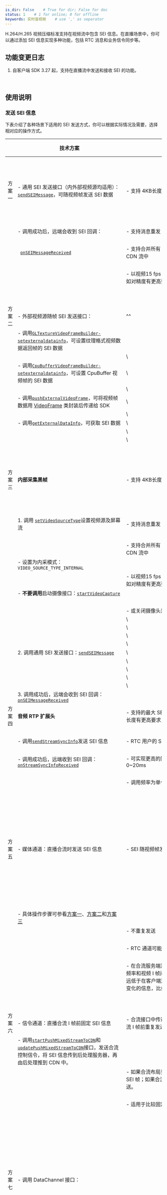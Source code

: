 ```yaml
---
is_dir: False    # True for dir; False for doc
status: 1    # 1 for online; 0 for offline
keywords: 实时音视频    # use ',' as separator
---
```


H.264/H.265 视频压缩标准支持在视频流中包含 SEI 信息。在直播场景中，你可以通过添加 SEI 信息实现多种功能，包括 RTC 消息和业务信令同步等。

## **功能变更日志**

1. 自客户端 SDK 3.27 起，支持在直播流中发送和接收 SEI 的功能。
	

<br>

## 使用说明

### 发送 SEI 信息

下表介绍了各种场景下适用的 SEI 发送方式，你可以根据实际情况及需要，选择相对应的操作方式。

|  | <div style="width: 250pt">技术方案</div> | <div style="width: 250pt">特点</div> | <div style="width: 250pt">调用顺序</div> | 适用场景 |
| :-: | --- | --- | --- | --- |
| <span id="方案一"></span> 方案一 | - 通用 SEI 发送接口（内外部视频源均适用）：[`sendSEIMessage`](70080.md#RTCVideo-sendseimessage-2)，可随视频帧发送 SEI 数据 | - 支持 4KB长度 | ![alt](https://portal.volccdn.com/obj/volcfe/cloud-universal-doc/upload_b55a6ead4bf0a3cba3b6180890f7b1cc.png) | 视频通话场景（如 K 歌、直播连麦等） |\
|| 	 | 	 |||\
|| - 调用成功后，远端会收到 SEI 回调： | - 支持消息重发 |\
|| 	 | 	 |\
|| 	  [`onSEIMessageReceived`](70081.md#IRTCVideoEventHandler-onseimessagereceived) | - 支持合并所有 RTC 用户的 SEI 数据并推到 CDN 流中 |\
|| 	 | 	 |\
||| - 以视频15 fps 为例，同步精度为 0~66 ms，如对精度有更高要求，请参看[方案四](方案四)。 |\
||| 	 |\
||||\
||||
| <span id="方案二"></span> 方案二| - 外部视频源随帧 SEI 发送接口： | ^^ | ![alt](https://portal.volccdn.com/obj/volcfe/cloud-universal-doc/upload_47d1096c35eef88c669d466b2568fbe9.png) | ^^ |\
|| 	- 调用[`GLTextureVideoFrameBuilder-setexternaldatainfo`](70083.md#GLTextureVideoFrameBuilder-setexternaldatainfo)，可设置纹理格式视频数据返回帧的 SEI 数据 |||\
|| 		 |\
|| 	- 调用[`CpuBufferVideoFrameBuilder-setexternaldatainfo`](70083.md#CpuBufferVideoFrameBuilder-setexternaldatainfo)，可设置 CpuBuffer 视频帧的 SEI 数据 |\
|| 		 |\
|| 	- 调用[`pushExternalVideoFrame`](70080.md#RTCVideo-pushexternalvideoframe)，可将视频帧数据用 [VideoFrame](https://www.volcengine.com/docs/6348/70083#videoframe) 类封装后传递给 SDK |\
|| 		 |\
|| 	- 调用[`getExternalDataInfo`](70083.md#VideoFrame-getexternaldatainfo)，可获取 SEI 数据 |\
|| 		 |\
|||\
|||
| <span id="方案三"></span> 方案三 | **内部采集黑帧** | - 支持 4KB长度 | ![alt](https://portal.volccdn.com/obj/volcfe/cloud-universal-doc/upload_d35e9b4837c617c0cea017a9143770c0.png) | 纯音频通话场景（如 K 歌、语聊等） |\
||| 	 |||\
|| 1. 调用 [`setVideoSourceType`](70080.md#RTCVideo-setvideosourcetype)设置视频源及屏幕流 | - 支持消息重发 |\
|| 	 | 	 |\
||| - 支持合并所有 RTC 用户的 SEI 数据并推到 CDN 流中 |\
|| - 设置为内采模式：`VIDEO_SOURCE_TYPE_INTERNAL` | 	 |\
|| 	 | - 以视频15 fps 为例，同步精度为 0~66 ms，如对精度有更高要求，请参看[方案四](方案四)。 |\
|| - **不要调用**启动摄像接口：[`startVideoCapture`](70080.md#RTCVideo-startvideocapture) | 	 |\
|| 	 ||\
	|| - 或关闭摄像头采集：[`stopVideoCapture`](70080.md#RTCVideo-stopvideocapture)||\
|| 	 |\
|||\
|||\
|||\
|| 2. 调用通用 SEI 发送接口：[`sendSEIMessage`](70080.md#RTCVideo-sendseimessage-2) |\
|| 	 |\
|||\
|||\
|||\
|| 3. 调用成功后，远端会收到 SEI 回调： [`onSEIMessageReceived`](70081.md#IRTCVideoEventHandler-onseimessagereceived) |
| <span id="方案二"></span> 方案四 | **音频** **RTP** **扩展头** | - 支持的最大 SEI 传输长度为 255B，如对消息长度有更高要求，请参看[方案一](方案一)和[方案二](方案二)。 | ![alt](https://portal.volccdn.com/obj/volcfe/cloud-universal-doc/upload_313bf83c4205391be18a9a427ce9637b.png) | ^^ |\
||| 	 ||\
|| - 调用[`sendStreamSyncInfo`](70080.md#RTCVideo-sendstreamsyncinfo)发送 SEI 信息 | - RTC 用户的 SEI 数据不会推到 CDN 流中 |\
|| 	 | 	 |\
|| - 调用成功后，远端收到 SEI 回调：[`onStreamSyncInfoReceived`](70081.md#IRTCVideoEventHandler-onstreamsyncinforeceived) | - 可实现更高的同步精度，理论上可以做到 0~20ms |\
|| 	 | 	 |\
||| - 调用频率为单个 SDK 50次每秒 |\
|||
| 方案五 | - 媒体通道：直播合流时发送 SEI 信息 | - SEI 随视频帧发送 |  | 转推直播场景（如用户观众侧进房后切换布局、放置 PK 血条位置等） |\
|| 	- 具体操作步骤可参看[方案一](方案一)、[方案二](方案二)和[方案三](方案三) | 	 |||\
|| 		 | - 不重复发送 |\
||| 	 |\
||| - RTC 通道可能会丢帧 |\
||| 	 |\
||| - 在合流服务端添加 SEI 信息时，SEI 信息添加频率和视频 I 帧间隔一致，量级约为数秒，频率远低于在客户端添加。建议在客户端添加频繁变化的信息，比如实时音量信息。 |\
||| 	 |\
||||\
||||
| 方案六 | - 信令通道：直播合流 I 帧前固定 SEI 信息 | - 合流接口中传递到直播流中的信息，会在合流 I 帧前重复发送 | ![alt](https://portal.volccdn.com/obj/volcfe/cloud-universal-doc/upload_beb5ce4b2dcd8af80f2aad687c065a5e.png) | ^^ |\
|| 	- 调用[`startPushMixedStreamToCDN`](70080.md#RTCVideo-startpushmixedstreamtocdn)和[`updatePushMixedStreamToCDN`](70080.md#RTCVideo-updatepushmixedstreamtocdn)接口，发送合流控制信令，将 SEI 信息传到后处理服务器，再由后处理推到 CDN 中。 | 	 ||\
|| 		 | - 如果合流布局变更，会立即触发一个最新的 SEI 帧；如果合流布局不变更，SEI 帧仍会发送。 |\
||| 	 |\
||| - 适用于比较固定的信息 |\
||| 	 |\
||||\
||||
| 方案七 | - 调用 DataChannel 接口： |  | ![alt](https://portal.volccdn.com/obj/volcfe/cloud-universal-doc/upload_7206fffe665fa1884d4ed0e19585eb30.png)| 发送非媒体流 SEI 信息（如给房间内其他用户发送文本消息等） |\
|| 	- [`sendUserMessage`](70080.md#RTCRoom-sendusermessage)，给房间内指定的用户发送点对点文本消息 |||\
|| 		 |\
|| 	- [`sendUserBinaryMessage`](70080.md#RTCRoom-senduserbinarymessage)，给房间内指定的用户发送点对点二进制消息 |\
|| 		 |\
|| 	- [`sendRoomMessage`](70080.md#RTCRoom-sendroommessage)，给房间内的所有其他用户群发文本消息 |\
|| 		 |\
|| 	- [`sendRoomBinaryMessage`](70080.md#RTCRoom-sendroombinarymessage)，给房间内的所有其他用户群发二进制消息 |

<br>

## **API** **参考**

以下是各个平台的相关API参考：

- Android
	- [sendSEIMessage](70080.md#RTCVideo-sendseimessage-2)
		
	- [onSEIMessageReceived](70081.md#onseimessagereceived)
		
- iOS
	- [sendSEIMessage:andMessage:andRepeatCount:](70086.md#sendseimessage-andmessage-andrepeatcount)
		
	- [rtcEngine:onSEIMessageReceived:andMessage:](70087.md#rtcengine-onseimessagereceived-andmessage)
		
- Windows
	- [sendSEIMessage](70095.md#sendseimessage)
		
	- [onSEIMessageReceived](70096.md#onseimessagereceived)
		
- Web
	- [sendSEIMessage](104478.md#sendseimessage)
		
	- [EngineEventsTypes.onSEIMessageReceived](104479.md#onseimessagereceived)
<br>
